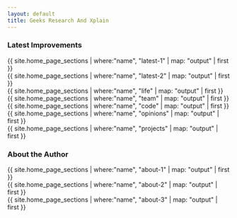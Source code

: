 ```yaml
---
layout: default
title: Geeks Research And Xplain
---
```


<section class="row">
  <section class="col-md-12"><h3>Latest Improvements</h3></section>
  <section class="col-md-6">
    {{ site.home_page_sections | where:"name", "latest-1" | map: "output" | first }}
  </section>
  <section class="col-md-6">
    {{ site.home_page_sections | where:"name", "latest-2" | map: "output" | first }}
  </section>
</section>

<section class="row">
  <section class="col-md-4">
    {{ site.home_page_sections | where:"name", "life" | map: "output" | first }}
  </section>

  <section class="col-md-4">
    {{ site.home_page_sections | where:"name", "team" | map: "output" | first }}
  </section>

  <section class="col-md-4">
    {{ site.home_page_sections | where:"name", "code" | map: "output" | first }}
  </section>
</section>

<section class="row">
  <section class="col-md-6">
    {{ site.home_page_sections | where:"name", "opinions" | map: "output" | first }}
  </section>

  <section class="col-md-6">
    {{ site.home_page_sections | where:"name", "projects" | map: "output" | first }}
  </section>

</section>

<section class="row">
  <section class="col-md-12"><h3>About the Author</h3></section>
  <section class="col-md-4">
    {{ site.home_page_sections | where:"name", "about-1" | map: "output" | first }}
  </section>
  <section class="col-md-4">
    {{ site.home_page_sections | where:"name", "about-2" | map: "output" | first }}
  </section>
  <section class="col-md-4">
    {{ site.home_page_sections | where:"name", "about-3" | map: "output" | first }}
  </section>
</section>

